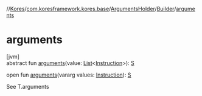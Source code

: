 //[Kores](../../../../index.md)/[com.koresframework.kores.base](../../index.md)/[ArgumentsHolder](../index.md)/[Builder](index.md)/[arguments](arguments.md)

# arguments

[jvm]\
abstract fun [arguments](arguments.md)(value: [List](https://kotlinlang.org/api/latest/jvm/stdlib/kotlin.collections/-list/index.html)<[Instruction](../../../com.koresframework.kores/-instruction/index.md)>): [S](index.md)

open fun [arguments](arguments.md)(vararg values: [Instruction](../../../com.koresframework.kores/-instruction/index.md)): [S](index.md)

See T.arguments
